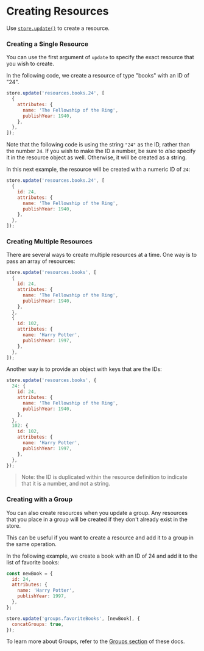 # Creating Resources

Use [`store.update()`](../api-reference/store.md#update-path-changes-options) to create a resource.

### Creating a Single Resource

You can use the first argument of `update` to specify the exact resource
that you wish to create.

In the following code, we create a resource of type "books" with an ID of "24".

```js
store.update('resources.books.24', [
  {
    attributes: {
      name: 'The Fellowship of the Ring',
      publishYear: 1940,
    },
  },
]);
```

Note that the following code is using the string `"24"` as the ID, rather than the
number `24`. If you wish to make the ID a number, be sure to _also_ specify it in the
resource object as well. Otherwise, it will be created as a string.

In this next example, the resource will be created with a numeric ID of `24`:

```js
store.update('resources.books.24', [
  {
    id: 24,
    attributes: {
      name: 'The Fellowship of the Ring',
      publishYear: 1940,
    },
  },
]);
```

### Creating Multiple Resources

There are several ways to create multiple resources at a time. One way is to
pass an array of resources:

```js
store.update('resources.books', [
  {
    id: 24,
    attributes: {
      name: 'The Fellowship of the Ring',
      publishYear: 1940,
    },
  },
  {
    id: 102,
    attributes: {
      name: 'Harry Potter',
      publishYear: 1997,
    },
  },
]);
```

Another way is to provide an object with keys that are the IDs:

```js
store.update('resources.books', {
  24: {
    id: 24,
    attributes: {
      name: 'The Fellowship of the Ring',
      publishYear: 1940,
    },
  },
  102: {
    id: 102,
    attributes: {
      name: 'Harry Potter',
      publishYear: 1997,
    },
  },
});
```

> Note: the ID is duplicated within the resource definition to indicate that it
> is a number, and not a string.

### Creating with a Group

You can also create resources when you update a group. Any resources that you
place in a group will be created if they don't already exist in the store.

This can be useful if you want to create a resource and add it to a group
in the same operation.

In the following example, we create a book with an ID of 24 and add it to the
list of favorite books:

```js
const newBook = {
  id: 24,
  attributes: {
    name: 'Harry Potter',
    publishYear: 1997,
  },
};

store.update('groups.favoriteBooks', [newBook], {
  concatGroups: true,
});
```

To learn more about Groups, refer to the [Groups section](../groups/README.md) of these docs.
